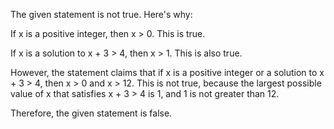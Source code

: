 The given statement is not true. Here's why:

If x is a positive integer, then x > 0. This is true.

If x is a solution to x + 3 > 4, then x > 1. This is also true.

However, the statement claims that if x is a positive integer or a solution to x + 3 > 4, then x > 0 and x > 12. This is not true, because the largest possible value of x that satisfies x + 3 > 4 is 1, and 1 is not greater than 12.

Therefore, the given statement is false.